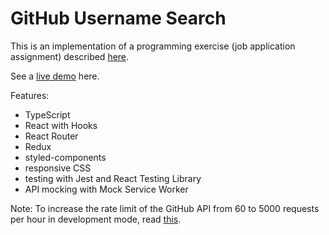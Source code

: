 # GitHub Username Search

This is an implementation of a programming exercise (job application assignment) described [here](https://github.com/chamatheapp/chama-frontend-assignment/blob/0e0a61888e/README.md).

See a [live demo](https://gus-aistrate.netlify.app/search) here.

Features:

- TypeScript
- React with Hooks
- React Router
- Redux
- styled-components
- responsive CSS
- testing with Jest and React Testing Library
- API mocking with Mock Service Worker

Note: To increase the rate limit of the GitHub API from 60 to 5000 requests per hour in development mode, read [this](./rateLimit.md).
